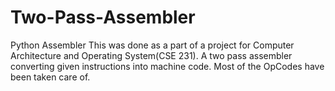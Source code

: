 # Two-Pass-Assembler
Python Assembler
This was done as a part of a project for Computer Architecture and Operating System(CSE 231). A two pass assembler converting given instructions into machine code. 
Most of the OpCodes have been taken care of.
